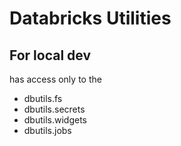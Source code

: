 # Databricks Utilities

## For local dev
has access only to the 
- dbutils.fs
- dbutils.secrets
- dbutils.widgets
- dbutils.jobs


